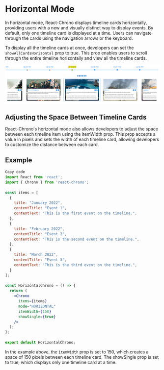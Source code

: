 # Horizontal Mode

In horizontal mode, React-Chrono displays timeline cards horizontally, providing users with a new and visually distinct way to display events. By default, only one timeline card is displayed at a time. Users can navigate through the cards using the navigation arrows or the keyboard.

To display all the timeline cards at once, developers can set the `showAllCardsHorizontal` prop to true. This prop enables users to scroll through the entire timeline horizontally and view all the timeline cards.

![horizontal-all](horizontal-all.png)

## Adjusting the Space Between Timeline Cards

React-Chrono's horizontal mode also allows developers to adjust the space between each timeline item using the itemWidth prop. This prop accepts a value in pixels and sets the width of each timeline card, allowing developers to customize the distance between each card.

## Example

```jsx
Copy code
import React from 'react';
import { Chrono } from 'react-chrono';

const items = [
  {
    title: "January 2022",
    contentTitle: "Event 1",
    contentText: "This is the first event on the timeline.",
  },
  {
    title: "February 2022",
    contentTitle: "Event 2",
    contentText: "This is the second event on the timeline.",
  },
  {
    title: "March 2022",
    contentTitle: "Event 3",
    contentText: "This is the third event on the timeline.",
  }
];

const HorizontalChrono = () => {
  return (
    <Chrono
      items={items}
      mode="HORIZONTAL"
      itemWidth={150}
      showSingle={true}
    />
  );
};

export default HorizontalChrono;
```

In the example above, the `itemWidth` prop is set to 150, which creates a space of 150 pixels between each timeline card. The showSingle prop is set to true, which displays only one timeline card at a time.
